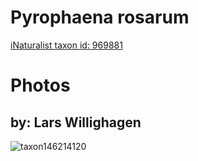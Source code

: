 
Pyrophaena rosarum
==================
  
[iNaturalist taxon id: 969881](https://www.inaturalist.org/taxa/969881)
# Photos

## by: Lars Willighagen
  
![taxon146214120](https://inaturalist-open-data.s3.amazonaws.com/photos/156649738/medium.jpeg)